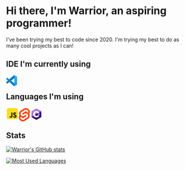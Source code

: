 # Hi there, I'm Warrior, an aspiring programmer!

I've been trying my best to code since 2020. I'm trying my best to do as many cool projects as I can!

## IDE I'm currently using
<img align="left" alt="VSCode" width="30px" src="https://raw.githubusercontent.com/Mempler/Mempler/master/assets//visual-studio-code.svg" /><br />

## Languages I'm using
<img style="padding: 1.5px" align="left" alt="JS" width="30px" src="https://raw.githubusercontent.com/Mempler/Mempler/master/assets//javascript.svg" />
<img style="padding: 1.5px" align="left" alt="Svelte" width="30px" src="https://raw.githubusercontent.com/budget-warrior/budget-warrior/main/assets/svelte.svg" />
<img style="padding: 1.5px" align="left" alt="C#" width="30px" src="https://raw.githubusercontent.com/Mempler/Mempler/master/assets/csharp.svg" /><br /><br />

## Stats
[![Warrior's GitHub stats](https://github-readme-stats.vercel.app/api?username=budget-warrior&show_icons=true&theme=cobalt)](https://github.com/anuraghazra/github-readme-stats)

[![Most Used Languages](https://github-readme-stats.vercel.app/api/top-langs/?username=budget-warrior&show_icons=true&theme=cobalt&layout=compact)](https://github.com/anuraghazra/github-readme-stats)
